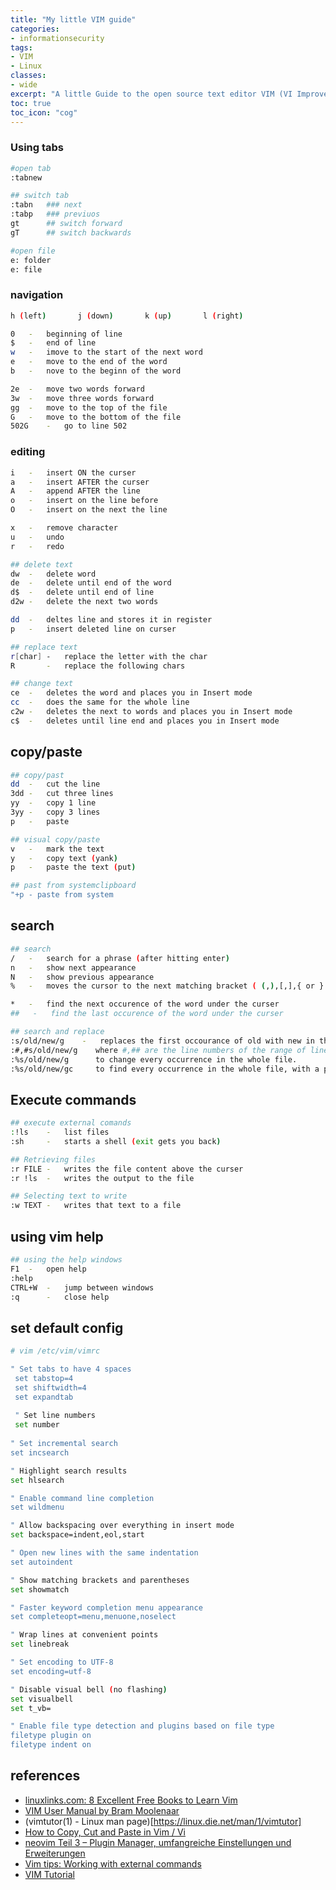 ```yaml
---
title: "My little VIM guide"
categories: 
- informationsecurity
tags:
- VIM
- Linux
classes: 
- wide
excerpt: "A little Guide to the open source text editor VIM (VI Improved)"
toc: true
toc_icon: "cog"
--- 
```


### Using tabs

```bash
#open tab
:tabnew

## switch tab
:tabn   ### next
:tabp   ### previuos
gt      ## switch forward
gT      ## switch backwards

#open file 
e: folder
e: file
```

### navigation

```bash
h (left)       j (down)       k (up)       l (right)

0   -   beginning of line
$   -   end of line
w   -   imove to the start of the next word
e   -   move to the end of the word
b   -   nove to the beginn of the word

2e  -   move two words forward 
3w  -   move three words forward   
gg  -   move to the top of the file
G   -   move to the bottom of the file
502G    -   go to line 502
```

### editing

```bash
i   -   insert ON the curser
a   -   insert AFTER the curser
A   -   append AFTER the line
o   -   insert on the line before
O   -   insert on the next the line

x   -   remove character
u   -   undo
r   -   redo

## delete text
dw  -   delete word
de  -   delete until end of the word
d$  -   delete until end of line
d2w -   delete the next two words

dd  -   deltes line and stores it in register
p   -   insert deleted line on curser

## replace text
r[char] -   replace the letter with the char
R       -   replace the following chars 

## change text
ce  -   deletes the word and places you in Insert mode
cc  -   does the same for the whole line
c2w -   deletes the next to words and places you in Insert mode
c$  -   deletes until line end and places you in Insert mode
```

## copy/paste

```bash
## copy/past
dd  -   cut the line
3dd -   cut three lines
yy  -   copy 1 line
3yy -   copy 3 lines
p   -   paste

## visual copy/paste
v   -   mark the text
y   -   copy text (yank)
p   -   paste the text (put)

## past from systemclipboard
"+p - paste from system
```

## search

```bash
## search
/   -   search for a phrase (after hitting enter)
n   -   show next appearance
N   -   show previous appearance
%   -   moves the cursor to the next matching bracket ( (,),[,],{ or } )

*   -   find the next occurence of the word under the curser
##   -   find the last occurence of the word under the curser

## search and replace
:s/old/new/g    -   replaces the first occourance of old with new in the line
:#,#s/old/new/g    where #,## are the line numbers of the range of lines where the substitution is to be done.
:%s/old/new/g      to change every occurrence in the whole file.
:%s/old/new/gc     to find every occurrence in the whole file, with a prompt whether to substitute or not.
```

## Execute commands

```bash
## execute external comands
:!ls    -   list files
:sh     -   starts a shell (exit gets you back)

## Retrieving files
:r FILE -   writes the file content above the curser
:r !ls  -   writes the output to the file

## Selecting text to write
:w TEXT -   writes that text to a file  
```

## using vim help

```bash
## using the help windows
F1  -   open help
:help
CTRL+W  -   jump between windows
:q      -   close help
```

## set default config

```bash
# vim /etc/vim/vimrc

" Set tabs to have 4 spaces
 set tabstop=4
 set shiftwidth=4
 set expandtab
 
 " Set line numbers
 set number
 
" Set incremental search
set incsearch

" Highlight search results
set hlsearch

" Enable command line completion
set wildmenu

" Allow backspacing over everything in insert mode
set backspace=indent,eol,start

" Open new lines with the same indentation
set autoindent

" Show matching brackets and parentheses
set showmatch

" Faster keyword completion menu appearance
set completeopt=menu,menuone,noselect

" Wrap lines at convenient points
set linebreak

" Set encoding to UTF-8
set encoding=utf-8

" Disable visual bell (no flashing)
set visualbell
set t_vb=

" Enable file type detection and plugins based on file type
filetype plugin on
filetype indent on
```

## references

* [linuxlinks.com: 8 Excellent Free Books to Learn Vim](https://www.linuxlinks.com/excellent-free-books-learn-vim/)
* [VIM User Manual by Bram Moolenaar](https://www.eandem.co.uk/mrw/vim/usr_doc/index.html)
* (vimtutor(1) - Linux man page)[https://linux.die.net/man/1/vimtutor]
* [How to Copy, Cut and Paste in Vim / Vi](https://linuxize.com/post/how-to-copy-cut-paste-in-vim)
* [neovim Teil 3 – Plugin Manager, umfangreiche Einstellungen und Erweiterungen](https://schimana.net/2021/neovim-teil-3-plugin-manager-umfangreiche-einstellungen-und-erweiterungen/)
* [Vim tips: Working with external commands](https://www.linux.com/training-tutorials/vim-tips-working-external-commands/)
* [VIM Tutorial](https://www.openvim.com/tutorial.html)
